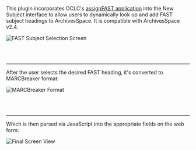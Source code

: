 This plugin incorporates OCLC's <a href="http://experimental.worldcat.org/fast/assignfast/">assignFAST application</a> into the New Subject interface to allow users to dynamically look up and add FAST subject headings to ArchivesSpace. It is compatible with ArchivesSpace v2.4.


![FAST Subject Selection Screen](https://cloud.githubusercontent.com/assets/6333132/8283003/5cece942-18c2-11e5-910a-5e17ed401f22.png)

<br /><br />
<hr />
After the user selects the desired FAST heading, it's converted to MARCBreaker format:

![MARCBreaker Format](https://cloud.githubusercontent.com/assets/6333132/8283004/5f1f234c-18c2-11e5-90c9-354639c47b3d.png
)

<br /><br />
<hr />
Which  is then parsed via JavaScript into the appropriate fields on the web form:

![Final Screen View](https://cloud.githubusercontent.com/assets/6333132/8283102/38d9b21e-18c3-11e5-943a-9c9001847e2c.png)
